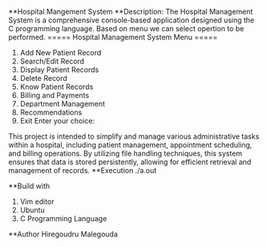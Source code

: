 **Hospital Mangement System
**Description:
The Hospital Management System is a comprehensive console-based application designed using the C programming language. Based on menu we can select opertion to be performed. 
===== Hospital Management System Menu =====
1. Add New Patient Record
2. Search/Edit Record
3. Display Patient Records
4. Delete Record
5. Know Patient Records
6. Billing and Payments
7. Department Management
8. Recommendations
9. Exit
Enter your choice:

This project is intended to simplify and manage various administrative tasks within a hospital, including patient management, appointment scheduling, and billing operations.
By utilizing file handling techniques, this system ensures that data is stored persistently, allowing for efficient retrieval and management of records.
**Execution
./a.out

**Build with
1. Vim editor
2. Ubuntu
3. C Programming Language

**Author
Hiregoudru Malegouda
